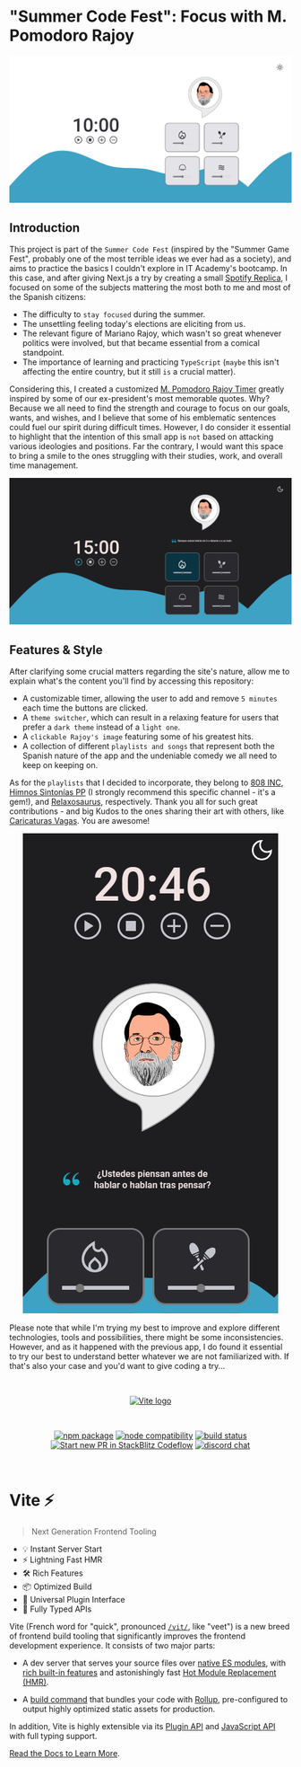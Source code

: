 # "Summer Code Fest": Focus with M. Pomodoro Rajoy

![Alt text](https://github.com/JuditKaramazov/SummerCodeFest-M.Pomodoro-Rajoy/blob/57c0809544b4459c010c44272eb2767243126cab/src/assets/Screenshot-1.PNG)

## Introduction

This project is part of the `Summer Code Fest` (inspired by the "Summer Game Fest", probably one of the most terrible ideas we ever had as a society), and aims to practice the basics I couldn't explore in IT Academy's bootcamp. In this case, and after giving Next.js a try by creating a small [Spotify Replica](https://github.com/JuditKaramazov/SummerCodeFest-Spotify), I focused on some of the subjects mattering the most both to me and most of the Spanish citizens:

- The difficulty to `stay focused` during the summer.
- The unsettling feeling today's elections are eliciting from us.
- The relevant figure of Mariano Rajoy, which wasn't so great whenever politics were involved, but that became essential from a comical standpoint.
- The importance of learning and practicing `TypeScript` (`maybe` this isn't affecting the entire country, but it still `is` a crucial matter).

Considering this, I created a customized [M. Pomodoro Rajoy Timer](https://m-pomodoro-rajoy.vercel.app/) greatly inspired by some of our ex-president's most memorable quotes. Why? Because we all need to find the strength and courage to focus on our goals, wants, and wishes, and I believe that some of his emblematic sentences could fuel our spirit during difficult times. However, I do consider it essential to highlight that the intention of this small app is `not` based on attacking various ideologies and positions. Far the contrary, I would want this space to bring a smile to the ones struggling with their studies, work, and overall time management.

![Alt text](https://github.com/JuditKaramazov/SummerCodeFest-M.Pomodoro-Rajoy/blob/f47816bf1468a2e3e60a9c79ec4d3210c4cddba4/src/assets/Screenshot-2.PNG)

## Features & Style

After clarifying some crucial matters regarding the site's nature, allow me to explain what's the content you'll find by accessing this repository:

- A customizable timer, allowing the user to add and remove `5 minutes` each time the buttons are clicked.
- A `theme switcher`, which can result in a relaxing feature for users that prefer a `dark theme` instead of a `light one`.
- A `clickable Rajoy's image` featuring some of his greatest hits.
- A collection of different `playlists and songs` that represent both the Spanish nature of the app and the undeniable comedy we all need to keep on keeping on.

As for the `playlists` that I decided to incorporate, they belong to [808 INC](https://www.youtube.com/@808inc6), [Himnos Sintonías PP](https://www.youtube.com/@HimnosPPopulares) (I strongly recommend this specific channel - it's a gem!), and [Relaxosaurus](https://www.youtube.com/@relaxosaurus8407), respectively. Thank you all for such great contributions - and big Kudos to the ones sharing their art with others, like [Caricaturas Vagas](http://caricaturasvagas.blogspot.com/). You are awesome!

<p align="center">
  <img src="https://github.com/JuditKaramazov/SummerCodeFest-M.Pomodoro-Rajoy/blob/f47816bf1468a2e3e60a9c79ec4d3210c4cddba4/src/assets/Screenshot-3.PNG" alt="Screenshot 3">
</p>

Please note that while I'm trying my best to improve and explore different technologies, tools and possibilities, there might be some inconsistencies. However, and as it happened with the previous app, I do found it essential to try our best to understand better whatever we are not familiarized with.
If that's also your case and you'd want to give coding a try...

<br />

<p align="center">
  <a href="https://vitejs.dev" target="_blank" rel="noopener noreferrer">
    <img width="180" src="https://vitejs.dev/logo.svg" alt="Vite logo">
  </a>
</p>
<br/>
<p align="center">
  <a href="https://npmjs.com/package/vite"><img src="https://img.shields.io/npm/v/vite.svg" alt="npm package"></a>
  <a href="https://nodejs.org/en/about/releases/"><img src="https://img.shields.io/node/v/vite.svg" alt="node compatibility"></a>
  <a href="https://github.com/vitejs/vite/actions/workflows/ci.yml"><img src="https://github.com/vitejs/vite/actions/workflows/ci.yml/badge.svg?branch=main" alt="build status"></a>
  <a href="https://pr.new/vitejs/vite"><img src="https://developer.stackblitz.com/img/start_pr_dark_small.svg" alt="Start new PR in StackBlitz Codeflow"></a>
  <a href="https://chat.vitejs.dev"><img src="https://img.shields.io/badge/chat-discord-blue?style=flat&logo=discord" alt="discord chat"></a>
</p>
<br/>

# Vite ⚡

> Next Generation Frontend Tooling

- 💡 Instant Server Start
- ⚡️ Lightning Fast HMR
- 🛠️ Rich Features
- 📦 Optimized Build
- 🔩 Universal Plugin Interface
- 🔑 Fully Typed APIs

Vite (French word for "quick", pronounced [`/vit/`](https://cdn.jsdelivr.net/gh/vitejs/vite@main/docs/public/vite.mp3), like "veet") is a new breed of frontend build tooling that significantly improves the frontend development experience. It consists of two major parts:

- A dev server that serves your source files over [native ES modules](https://developer.mozilla.org/en-US/docs/Web/JavaScript/Guide/Modules), with [rich built-in features](https://vitejs.dev/guide/features.html) and astonishingly fast [Hot Module Replacement (HMR)](https://vitejs.dev/guide/features.html#hot-module-replacement).

- A [build command](https://vitejs.dev/guide/build.html) that bundles your code with [Rollup](https://rollupjs.org), pre-configured to output highly optimized static assets for production.

In addition, Vite is highly extensible via its [Plugin API](https://vitejs.dev/guide/api-plugin.html) and [JavaScript API](https://vitejs.dev/guide/api-javascript.html) with full typing support.

[Read the Docs to Learn More](https://vitejs.dev).
